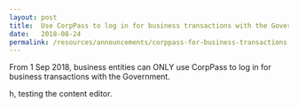 ```yaml
---
layout: post
title:  Use CorpPass to log in for business transactions with the Government
date:   2018-08-24
permalink: /resources/announcements/corppass-for-business-transactions
---
```


From 1 Sep 2018, business entities can ONLY use CorpPass to log in for business transactions with the Government.

h, testing the content editor.
